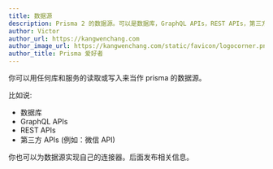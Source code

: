 ```yaml
---
title: 数据源
description: Prisma 2 的数据源。可以是数据库，GraphQL APIs，REST APIs，第三方APIs。
author: Victor
author_url: https://kangwenchang.com
author_image_url: https://kangwenchang.com/static/favicon/logocorner.png
author_title: Prisma 爱好者
---
```


你可以用任何库和服务的读取或写入来当作 prisma 的数据源。

比如说:

- 数据库
- GraphQL APIs
- REST APIs
- 第三方 APIs (例如：微信 API)

你也可以为数据源实现自己的连接器。后面发布相关信息。

